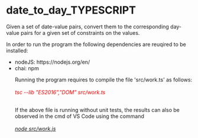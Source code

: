 # date_to_day_TYPESCRIPT
Given a set of date-value pairs, convert them to the corresponding day-value pairs for a given set of constraints on the values.

In order to run the program the following dependencies are reuqired to be installed:
<ul>
  <li>nodeJS: https://nodejs.org/en/ </li>
  <li>chai: npm
    
Running the program requires to compile the file 'src/work.ts' as follows:<br><br>
<i><font color='red'>tsc --lib "ES2016","DOM" src/work.ts</font></i><br><br>

If the above file is running without unit tests, the results can also be observed in the cmd of VS Code using the command<br><br>
<i><u>node src/work.js</u></i><br><br>


